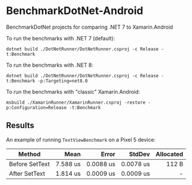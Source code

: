 # BenchmarkDotNet-Android

BenchmarkDotNet projects for comparing .NET 7 to Xamarin.Android

To run the benchmarks with .NET 7 (default):

    dotnet build ./DotNetRunner/DotNetRunner.csproj -c Release -t:Benchmark

To run the benchmarks with .NET 8:

    dotnet build ./DotNetRunner/DotNetRunner.csproj -c Release -t:Benchmark -p:Targeting=net8.0

To run the benchmarks with "classic" Xamarin.Android:

    msbuild ./XamarinRunner/XamarinRunner.csproj -restore -p:Configuration=Release -t:Benchmark

## Results

An example of running `TextViewBenchmark` on a Pixel 5 device:

|         Method |     Mean |     Error |    StdDev | Allocated |
|--------------- |---------:|----------:|----------:|----------:|
| Before SetText | 7.588 us | 0.0088 us | 0.0078 us |     112 B |
| After  SetText | 1.814 us | 0.0009 us | 0.0009 us |         - |
